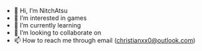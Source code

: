 - 👋 Hi, I’m NitchAtsu
- 👀 I’m interested in games
- 🌱 I’m currently learning 
- 💞️ I’m looking to collaborate on
- 📫 How to reach me through email (christianxx0@outlook.com)
